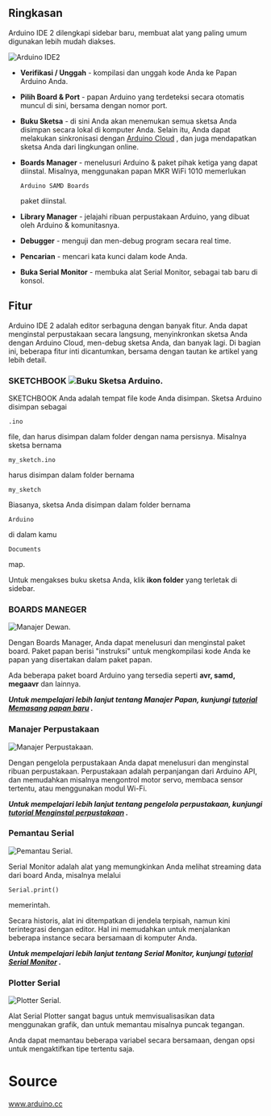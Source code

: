 ## Ringkasan

Arduino IDE 2 dilengkapi sidebar baru, membuat alat yang paling umum digunakan lebih mudah diakses.

 ![Arduino IDE2](https://docs.arduino.cc/static/e534053def4bc0eb97a3b6ba9cf31853/a6d36/ide-2-overview.png)

* **Verifikasi / Unggah** - kompilasi dan unggah kode Anda ke Papan Arduino Anda.
* **Pilih Board & Port** - papan Arduino yang terdeteksi secara otomatis muncul di sini, bersama dengan nomor port.
* **Buku Sketsa** - di sini Anda akan menemukan semua sketsa Anda disimpan secara lokal di komputer Anda. Selain itu, Anda dapat melakukan sinkronisasi dengan [Arduino Cloud](https://cloud.arduino.cc/) , dan juga mendapatkan sketsa Anda dari lingkungan online.
* **Boards Manager** - menelusuri Arduino & paket pihak ketiga yang dapat diinstal. Misalnya, menggunakan papan MKR WiFi 1010 memerlukan

  ```arduino
  Arduino SAMD Boards
  ```

  paket diinstal.
* **Library Manager** - jelajahi ribuan perpustakaan Arduino, yang dibuat oleh Arduino & komunitasnya.
* **Debugger** - menguji dan men-debug program secara real time.
* **Pencarian** - mencari kata kunci dalam kode Anda.
* **Buka Serial Monitor** - membuka alat Serial Monitor, sebagai tab baru di konsol.

## Fitur

Arduino IDE 2 adalah editor serbaguna dengan banyak fitur. Anda dapat menginstal perpustakaan secara langsung, menyinkronkan sketsa Anda dengan Arduino Cloud, men-debug sketsa Anda, dan banyak lagi. Di bagian ini, beberapa fitur inti dicantumkan, bersama dengan tautan ke artikel yang lebih detail.

### SKETCHBOOK  ![Buku Sketsa Arduino.](https://docs.arduino.cc/static/36ffc036e2c2e9fcdec541c603989a81/a6d36/local-sketchbook.png)

SKETCHBOOK Anda adalah tempat file kode Anda disimpan. Sketsa Arduino disimpan sebagai

```arduino
.ino
```

file, dan harus disimpan dalam folder dengan nama persisnya. Misalnya sketsa bernama

```arduino
my_sketch.ino
```

harus disimpan dalam folder bernama

```arduino
my_sketch
```

Biasanya, sketsa Anda disimpan dalam folder bernama

```arduino
Arduino
```

di dalam kamu

```arduino
Documents
```

map.

Untuk mengakses buku sketsa Anda, klik **ikon folder** yang terletak di sidebar.

### BOARDS MANEGER

![Manajer Dewan.](https://docs.arduino.cc/static/3826a19d73de5886f0415e287f385de9/a6d36/board-manager.png)

Dengan Boards Manager, Anda dapat menelusuri dan menginstal paket board. Paket papan berisi "instruksi" untuk mengkompilasi kode Anda ke papan yang disertakan dalam paket papan.

Ada beberapa paket board Arduino yang tersedia seperti **avr, samd, megaavr** dan lainnya.

***Untuk mempelajari lebih lanjut tentang Manajer Papan, kunjungi [tutorial Memasang papan baru](https://docs.arduino.cc/software/ide-v2/tutorials/ide-v2-board-manager) .***

### Manajer Perpustakaan

![Manajer Perpustakaan.](https://docs.arduino.cc/static/6ba5c25722a5a434d64c19dc3855e164/a6d36/library-manager.png)

Dengan pengelola perpustakaan Anda dapat menelusuri dan menginstal ribuan perpustakaan. Perpustakaan adalah perpanjangan dari Arduino API, dan memudahkan misalnya mengontrol motor servo, membaca sensor tertentu, atau menggunakan modul Wi-Fi.

***Untuk mempelajari lebih lanjut tentang pengelola perpustakaan, kunjungi [tutorial Menginstal perpustakaan](https://docs.arduino.cc/software/ide-v2/tutorials/ide-v2-installing-a-library) .***

### Pemantau Serial

![Pemantau Serial.](https://docs.arduino.cc/static/e787bbea82bbd7f55b1c41d1a4f1f323/a6d36/serial-monitor.png)

Serial Monitor adalah alat yang memungkinkan Anda melihat streaming data dari board Anda, misalnya melalui

```arduino
Serial.print()
```

memerintah.

Secara historis, alat ini ditempatkan di jendela terpisah, namun kini terintegrasi dengan editor. Hal ini memudahkan untuk menjalankan beberapa instance secara bersamaan di komputer Anda.

***Untuk mempelajari lebih lanjut tentang Serial Monitor, kunjungi [tutorial Serial Monitor](https://docs.arduino.cc/software/ide-v2/tutorials/ide-v2-serial-monitor) .***

### Plotter Serial

![Plotter Serial.](https://docs.arduino.cc/f155cf7066d171d7b88b80f3c921e7b1/potentiometer-plotter.gif)

Alat Serial Plotter sangat bagus untuk memvisualisasikan data menggunakan grafik, dan untuk memantau misalnya puncak tegangan.

Anda dapat memantau beberapa variabel secara bersamaan, dengan opsi untuk mengaktifkan tipe tertentu saja.

# Source

www.arduino.cc
